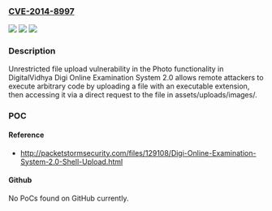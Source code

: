 ### [CVE-2014-8997](https://cve.mitre.org/cgi-bin/cvename.cgi?name=CVE-2014-8997)
![](https://img.shields.io/static/v1?label=Product&message=n%2Fa&color=blue)
![](https://img.shields.io/static/v1?label=Version&message=n%2Fa&color=blue)
![](https://img.shields.io/static/v1?label=Vulnerability&message=n%2Fa&color=brighgreen)

### Description

Unrestricted file upload vulnerability in the Photo functionality in DigitalVidhya Digi Online Examination System 2.0 allows remote attackers to execute arbitrary code by uploading a file with an executable extension, then accessing it via a direct request to the file in assets/uploads/images/.

### POC

#### Reference
- http://packetstormsecurity.com/files/129108/Digi-Online-Examination-System-2.0-Shell-Upload.html

#### Github
No PoCs found on GitHub currently.

